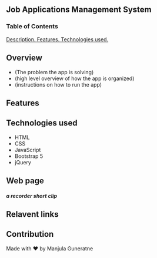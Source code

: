 ## Job Applications Management System

### Table of Contents
[ Description. ](#overview)
[ Features. ](#features)
[ Technologies used. ](#tech)

<a name="overview"></a>
## Overview

* (The problem the app is solving)
* (high level overview of how the app is organized)
* (instructions on how to run the app)

<a name="features"></a>
## Features

<a name="tech"></a>
## Technologies used

* HTML
* CSS
* JavaScript
* Bootstrap 5
* jQuery 

## Web page

##### a recorder short clip

## Relavent links

## Contribution
Made with ❤️ by Manjula Guneratne

